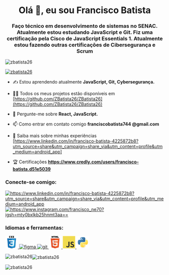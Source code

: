 <h1 align="center">Olá 👋, eu sou Francisco Batista</h1>
<h3 align="center">Faço técnico em desenvolvimento de sistemas no SENAC. Atualmente estou estudando JavaScript e Git. Fiz uma certificação pela Cisco de JavaScript Essentials 1. Atualmente estou fazendo outras certificações de Cibersegurança e Scrum</h3>

<p align="left"> <img src="https://komarev.com/ghpvc/?username=zbatista26&label =Perfil%20views&color=0e75b6&style=flat" alt="zbatista26" /> </p>

<p align="left"> <a href="https://github.com/ryo-ma/github-profile-trophy "><img src="https://github-profile-trophy.vercel.app/?username=zbatista26" alt="zbatista26" /></a> </p>

- ✍️ Estou aprendendo atualmente **JavaScript, Git, Cybersegurança.**

- 👨‍💻 Todos os meus projetos estão disponíveis em [https://github.com/ZBatista26/ZBatista26](https://github.com/ZBatista26/ZBatista26)

- 💬 Pergunte-me sobre **React, JavaScript.**

- 📫 Como entrar em contato comigo **franciscobatista744 @gmail.com**

- 📄 Saiba mais sobre minhas experiências [https://www.linkedin.com/in/francisco-batista-4225872b8?utm_source=share&utm_campaign=share_via&utm_content=profile&utm_medium=android_app]

- 🏆 Certificações **https://www.credly.com/users/francisco-batista.d51e5039**

<h3 align="left">Conecte-se comigo:</h3>
<p align="left">
<a href=" https://linkedin.com/in/https://www.linkedin.com/in/francisco-batista-4225872b8?utm_source=share&utm_campaign=share_via&utm_content=profile&utm_medium=android_app" target="blank"><img align="center " src="https://raw.githubusercontent.com/rahuldkjain/github-profile-readme-generator/master/src/images/icons/Social/linked-in-alt.svg" alt="https://www.linkedin.com/in/francisco-batista-4225872b8?utm_source=share&utm_campaign=share_via&utm_content=profile&utm_medium=android_app" height="30" width="40" /></a>
<a href = "https://www.instagram.com/francisco_ne70?igsh=mty0bxlkb25hnmt3aa==" target="blank"><img align="center" src="https://raw. githubusercontent.com/rahuldkjain/github-profile-readme-generator/master/src/images/icons/Social/instagram.svg" alt="https://www.instagram.com/francisco_ne70?igsh=mty0bxlkb25hnmt3aa==" altura ="30" width="40" /></a>
</p>

<h3 align="left">Idiomas e ferramentas:</h3>
<p align="left"> <a href="https://www.w3schools.com/css/" target="_blank" rel="noreferrer"> <img src="https://raw.githubusercontent.com/devicons/devicon/master/icons/css3/css3-original-wordmark.svg" alt="css3" width="40" height="40"/> </a> <a href="https://www.figma.com/" target="_blank" rel="noreferrer"> <img src="https://www.vectorlogo.zone/logos/figma/figma-icon.svg" alt="figma" width="40" height="40"/> </a> <a href="https://git-scm.com/" target="_blank" rel="noreferrer"> <img src="https://www.vectorlogo.zone/logos/git-scm/git-scm-icon.svg" alt="git" width="40" height="40"/> </a> <a href="https://www.w3.org/html/" target="_blank" rel="noreferrer"> <img src="https://raw.githubusercontent.com/devicons/devicon/master/icons/html5/html5-original-wordmark.svg" alt="html5" width="40" height="40"/> </a> <a href="https://developer.mozilla.org/en-US/docs/Web/JavaScript" target="_blank" rel="noreferrer"> <img src="https://raw.githubusercontent.com/devicons/devicon/master/icons/javascript/javascript-original.svg" alt="javascript" width="40" height="40"/> </a> <a href="https://www.python.org" target="_blank" rel="noreferrer"> <img src="https://raw.githubusercontent.com/devicons/devicon/master/icons/python/python-original.svg" alt="python" width="40" height="40"/> </a> </p>

<p><img align="left" src="https://github-readme-stats.vercel.app/api/top-langs?username=zbatista26&show_icons=true&locale=en&layout=compact" alt="zbatista26" /></p>

<p> <img align="center" src="https://github-readme-stats.vercel.app/api?username=zbatista26&show_icons=true&locale=en" alt="zbatista26" /></p>

<p><img align="center" src="https://github-readme-streak-stats.herokuapp.com/?user=zbatista26&" alt="zbatista26" /></p>
